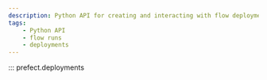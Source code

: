 ```yaml
---
description: Python API for creating and interacting with flow deployments.
tags:
    - Python API
    - flow runs
    - deployments
---
```


::: prefect.deployments